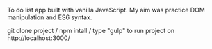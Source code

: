 To do list app built with vanilla JavaScript. My aim was practice DOM manipulation and ES6 syntax.

git clone project / npm intall / type "gulp" to run project on http://localhost:3000/
